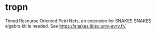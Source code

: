 # tropn
Timed Resourse Oriented Petri Nets, an extension for SNAKES
SNAKES algebra kit is needed. See https://snakes.ibisc.univ-evry.fr/
